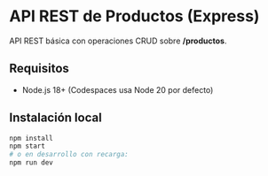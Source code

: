 # API REST de Productos (Express)

API REST básica con operaciones CRUD sobre **/productos**.

## Requisitos
- Node.js 18+ (Codespaces usa Node 20 por defecto)

## Instalación local
```bash
npm install
npm start
# o en desarrollo con recarga:
npm run dev
